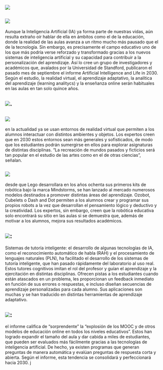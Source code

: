 ![](http://r74.cooltext.com/rendered/cooltext316466992815721.gif)
## ![](https://images.cooltext.com/5261020.png)
Aunque la Inteligencia Artificial (IA) ya forma parte de nuestras vidas, aún resulta extraño oír hablar de ella en ámbitos como el de la educación, donde la realidad de las aulas avanza a un ritmo mucho más pausado que el de la tecnología. Sin embargo, es precisamente el campo educativo uno de los que más podría verse reforzado y transformado gracias a los nuevos sistemas de inteligencia artificial y su capacidad para contribuir a la personalización del aprendizaje. Así lo cree un grupo de investigadores y académicos que, avalados por la Universidad de Standford, publicaron el pasado mes de septiembre el informe Artificial Intelligence and Life in 2030. Según el estudio, la realidad virtual, el aprendizaje adaptativo, la analítica del aprendizaje (learning analitycs) y la enseñanza online serán habituales en las aulas en tan solo quince años.
## ![](https://images.cooltext.com/5261021.png).
## ![](https://images.cooltext.com/5261024.png)
en la actualidad ya se usan entornos de realidad virtual que permiten a los alumnos interactuar con distintos ambientes y objetos. Los expertos creen que en 2030 estos entornos sean más generales y sofisticados, de modo que los estudiantes podrán sumergirse en ellos para explorar asignaturas de distintas disciplinas. “La recreación de mundos pasados y ficticios será tan popular en el estudio de las artes como en el de otras ciencias”, señalan.
## ![](https://images.cooltext.com/5261026.png)
desde que Lego desarrollara en los años ochenta sus primeros kits de robótica bajo la marca Mindstorms, se han lanzado al mercado numerosos modelos destinados a promover distintas áreas del aprendizaje. Ozobot, Cubelets o Dash and Dot permiten a los alumnos crear y programar sus propios robots a la vez que desarrollan el pensamiento lógico y deductivo y la creatividad. Los expertos, sin embargo, creen que la robótica educativa solo encontrará su sitio en las aulas si se demuestra que, además de motivar a los alumnos, mejora sus resultados académicos.
## ![](https://images.cooltext.com/5261031.png):
Sistemas de tutoría inteligente: el desarrollo de algunas tecnologías de IA, como el reconocimiento automático de habla (RAH) y el procesamiento de lenguajes naturales (PLN), ha facilitado el desarrollo de los sistemas de tutoría inteligente, que han pasado rápidamente del laboratorio al uso real. Estos tutores cognitivos imitan el rol del profesor y guían el aprendizaje y la ejercitación en distintas disciplinas. Ofrecen pistas a los estudiantes cuando están atascados en un problema, les proporcionan un feedback inmediato en función de sus errores o respuestas, e incluso diseñan secuencias de aprendizaje personalizadas para cada alumno. Sus aplicaciones son muchas y se han traducido en distintas herramientas de aprendizaje adaptativo.
## ![](https://images.cooltext.com/5261033.png): 
el informe califica de “sorprendente” la “explosión de los MOOC y de otros modelos de educación online en todos los niveles educativos”. Estos han logrado expandir el tamaño del aula y dar cabida a miles de estudiantes, que pueden ser evaluados más fácilmente gracias a las tecnologías de inteligencia artificial. De hecho, ya existen programas que generan preguntas de manera automática y evalúan preguntas de respuesta corta y abierta. Según el informe, esta tendencia se consolidará y perfeccionará hacia 2030.
j
